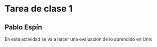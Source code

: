 # Tarea de clase 1

## Pablo Espín 
En esta actividad se va a hacer una evaluación de lo aprendido en Unix
